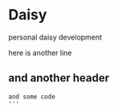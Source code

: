 # Daisy
personal daisy development

here is another line

## and another header

```
and some code
'''

